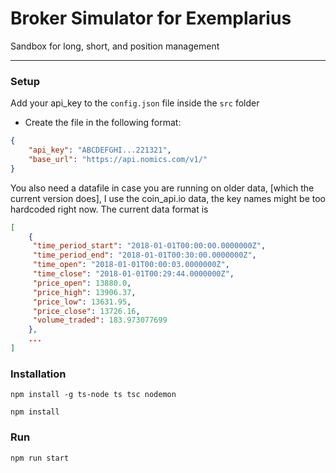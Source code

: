 # Broker Simulator for Exemplarius

Sandbox for long, short, and position management 

---

### Setup
Add your api_key to the `config.json` file inside the `src` folder

* Create the file in the following format:

```json
{
    "api_key": "ABCDEFGHI...221321",
    "base_url": "https://api.nomics.com/v1/"
}
```

You also need a datafile in case you are running on older data, [which the current version does], I use the coin_api.io data, the key names might be too hardcoded right now. The current data format is 

```json
[
    {
     "time_period_start": "2018-01-01T00:00:00.0000000Z", 
     "time_period_end": "2018-01-01T00:30:00.0000000Z", 
     "time_open": "2018-01-01T00:00:03.0000000Z", 
     "time_close": "2018-01-01T00:29:44.0000000Z", 
     "price_open": 13880.0, 
     "price_high": 13906.37, 
     "price_low": 13631.95, 
     "price_close": 13726.16, 
     "volume_traded": 183.973077699 
    }, 
    ...
]
```

### Installation
`npm install -g ts-node ts tsc nodemon`

`npm install`

### Run
`npm run start`





